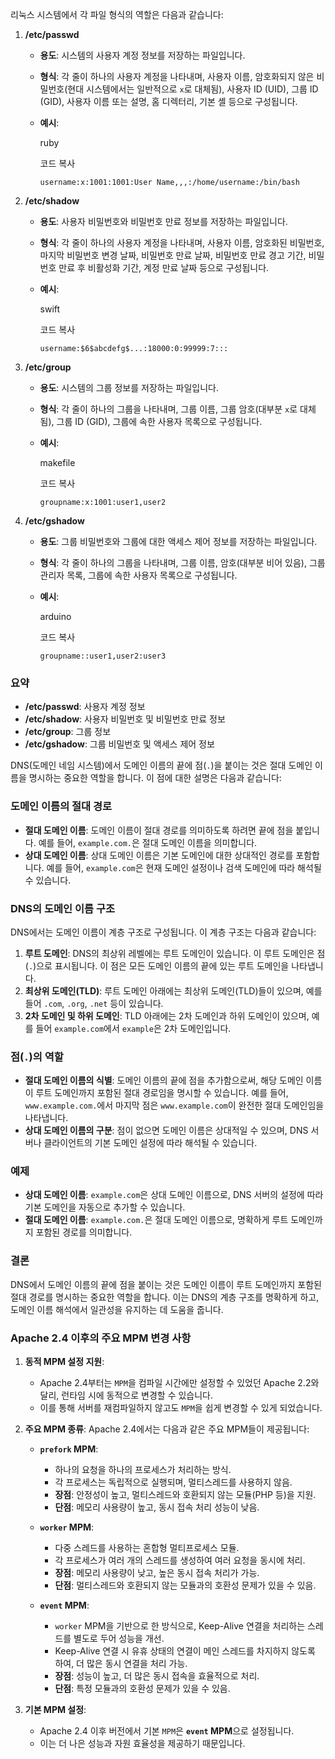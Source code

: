리눅스 시스템에서 각 파일 형식의 역할은 다음과 같습니다:

1. **/etc/passwd**
    
    - **용도**: 시스템의 사용자 계정 정보를 저장하는 파일입니다.
    - **형식**: 각 줄이 하나의 사용자 계정을 나타내며, 사용자 이름, 암호화되지 않은 비밀번호(현대 시스템에서는 일반적으로 `x`로 대체됨), 사용자 ID (UID), 그룹 ID (GID), 사용자 이름 또는 설명, 홈 디렉터리, 기본 셸 등으로 구성됩니다.
    - **예시**:
        
        ruby
        
        코드 복사
        
        `username:x:1001:1001:User Name,,,:/home/username:/bin/bash`
        
2. **/etc/shadow**
    
    - **용도**: 사용자 비밀번호와 비밀번호 만료 정보를 저장하는 파일입니다.
    - **형식**: 각 줄이 하나의 사용자 계정을 나타내며, 사용자 이름, 암호화된 비밀번호, 마지막 비밀번호 변경 날짜, 비밀번호 만료 날짜, 비밀번호 만료 경고 기간, 비밀번호 만료 후 비활성화 기간, 계정 만료 날짜 등으로 구성됩니다.
    - **예시**:
        
        swift
        
        코드 복사
        
        `username:$6$abcdefg$...:18000:0:99999:7:::`
        
3. **/etc/group**
    
    - **용도**: 시스템의 그룹 정보를 저장하는 파일입니다.
    - **형식**: 각 줄이 하나의 그룹을 나타내며, 그룹 이름, 그룹 암호(대부분 `x`로 대체됨), 그룹 ID (GID), 그룹에 속한 사용자 목록으로 구성됩니다.
    - **예시**:
        
        makefile
        
        코드 복사
        
        `groupname:x:1001:user1,user2`
        
4. **/etc/gshadow**
    
    - **용도**: 그룹 비밀번호와 그룹에 대한 액세스 제어 정보를 저장하는 파일입니다.
    - **형식**: 각 줄이 하나의 그룹을 나타내며, 그룹 이름, 암호(대부분 비어 있음), 그룹 관리자 목록, 그룹에 속한 사용자 목록으로 구성됩니다.
    - **예시**:
        
        arduino
        
        코드 복사
        
        `groupname::user1,user2:user3`
        

### 요약

- **/etc/passwd**: 사용자 계정 정보
- **/etc/shadow**: 사용자 비밀번호 및 비밀번호 만료 정보
- **/etc/group**: 그룹 정보
- **/etc/gshadow**: 그룹 비밀번호 및 액세스 제어 정보



DNS(도메인 네임 시스템)에서 도메인 이름의 끝에 점(`.`)을 붙이는 것은 절대 도메인 이름을 명시하는 중요한 역할을 합니다. 이 점에 대한 설명은 다음과 같습니다:

### 도메인 이름의 절대 경로

- **절대 도메인 이름**: 도메인 이름이 절대 경로를 의미하도록 하려면 끝에 점을 붙입니다. 예를 들어, `example.com.`은 절대 도메인 이름을 의미합니다.
- **상대 도메인 이름**: 상대 도메인 이름은 기본 도메인에 대한 상대적인 경로를 포함합니다. 예를 들어, `example.com`은 현재 도메인 설정이나 검색 도메인에 따라 해석될 수 있습니다.

### DNS의 도메인 이름 구조

DNS에서는 도메인 이름이 계층 구조로 구성됩니다. 이 계층 구조는 다음과 같습니다:

1. **루트 도메인**: DNS의 최상위 레벨에는 루트 도메인이 있습니다. 이 루트 도메인은 점(`.`)으로 표시됩니다. 이 점은 모든 도메인 이름의 끝에 있는 루트 도메인을 나타냅니다.
2. **최상위 도메인(TLD)**: 루트 도메인 아래에는 최상위 도메인(TLD)들이 있으며, 예를 들어 `.com`, `.org`, `.net` 등이 있습니다.
3. **2차 도메인 및 하위 도메인**: TLD 아래에는 2차 도메인과 하위 도메인이 있으며, 예를 들어 `example.com`에서 `example`은 2차 도메인입니다.

### 점(`.`)의 역할

- **절대 도메인 이름의 식별**: 도메인 이름의 끝에 점을 추가함으로써, 해당 도메인 이름이 루트 도메인까지 포함된 절대 경로임을 명시할 수 있습니다. 예를 들어, `www.example.com.`에서 마지막 점은 `www.example.com`이 완전한 절대 도메인임을 나타냅니다.
- **상대 도메인 이름의 구분**: 점이 없으면 도메인 이름은 상대적일 수 있으며, DNS 서버나 클라이언트의 기본 도메인 설정에 따라 해석될 수 있습니다.

### 예제

- **상대 도메인 이름**: `example.com`은 상대 도메인 이름으로, DNS 서버의 설정에 따라 기본 도메인을 자동으로 추가할 수 있습니다.
- **절대 도메인 이름**: `example.com.`은 절대 도메인 이름으로, 명확하게 루트 도메인까지 포함된 경로를 의미합니다.

### 결론

DNS에서 도메인 이름의 끝에 점을 붙이는 것은 도메인 이름이 루트 도메인까지 포함된 절대 경로를 명시하는 중요한 역할을 합니다. 이는 DNS의 계층 구조를 명확하게 하고, 도메인 이름 해석에서 일관성을 유지하는 데 도움을 줍니다.

### Apache 2.4 이후의 주요 MPM 변경 사항

1. **동적 MPM 설정 지원**:
    
    - Apache 2.4부터는 `MPM`을 컴파일 시간에만 설정할 수 있었던 Apache 2.2와 달리, 런타임 시에 동적으로 변경할 수 있습니다.
    - 이를 통해 서버를 재컴파일하지 않고도 `MPM`을 쉽게 변경할 수 있게 되었습니다.
2. **주요 MPM 종류**: Apache 2.4에서는 다음과 같은 주요 MPM들이 제공됩니다:
    
    - **`prefork` MPM**:
        
        - 하나의 요청을 하나의 프로세스가 처리하는 방식.
        - 각 프로세스는 독립적으로 실행되며, 멀티스레드를 사용하지 않음.
        - **장점**: 안정성이 높고, 멀티스레드와 호환되지 않는 모듈(PHP 등)을 지원.
        - **단점**: 메모리 사용량이 높고, 동시 접속 처리 성능이 낮음.
    - **`worker` MPM**:
        
        - 다중 스레드를 사용하는 혼합형 멀티프로세스 모듈.
        - 각 프로세스가 여러 개의 스레드를 생성하여 여러 요청을 동시에 처리.
        - **장점**: 메모리 사용량이 낮고, 높은 동시 접속 처리가 가능.
        - **단점**: 멀티스레드와 호환되지 않는 모듈과의 호환성 문제가 있을 수 있음.
    - **`event` MPM**:
        
        - `worker` MPM을 기반으로 한 방식으로, Keep-Alive 연결을 처리하는 스레드를 별도로 두어 성능을 개선.
        - Keep-Alive 연결 시 유휴 상태의 연결이 메인 스레드를 차지하지 않도록 하여, 더 많은 동시 연결을 처리 가능.
        - **장점**: 성능이 높고, 더 많은 동시 접속을 효율적으로 처리.
        - **단점**: 특정 모듈과의 호환성 문제가 있을 수 있음.
3. **기본 MPM 설정**:
    
    - Apache 2.4 이후 버전에서 기본 `MPM`은 **`event` MPM**으로 설정됩니다.
    - 이는 더 나은 성능과 자원 효율성을 제공하기 때문입니다.